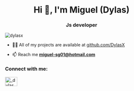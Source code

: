 <h1 align="center">Hi 👋, I'm Miguel (Dylas)</h1>
<h3 align="center">Js developer</h3>

<p align="left"> <img src="https://komarev.com/ghpvc/?username=dylasx&label=Profile%20views&color=0e75b6&style=flat" alt="dylasx" /> </p>


- 👨‍💻 All of my projects are available at [github.com/DylasX](github.com/DylasX)

- 📫 Reach me **miguel-sg01@hotmail.com**

<h3 align="left">Connect with me:</h3>
<p align="left">
<a href="https://twitter.com/_dylas_" target="blank"><img align="center" src="https://raw.githubusercontent.com/rahuldkjain/github-profile-readme-generator/master/src/images/icons/Social/twitter.svg" alt="_dylas_" height="30" width="40" /></a>
</p>
